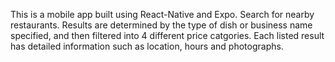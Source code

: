 This is a mobile app built using React-Native and Expo. Search for nearby restaurants. Results are determined by the type of dish or business name specified, and then filtered into 4 different price catgories. Each listed result has detailed information such as location, hours and photographs.

